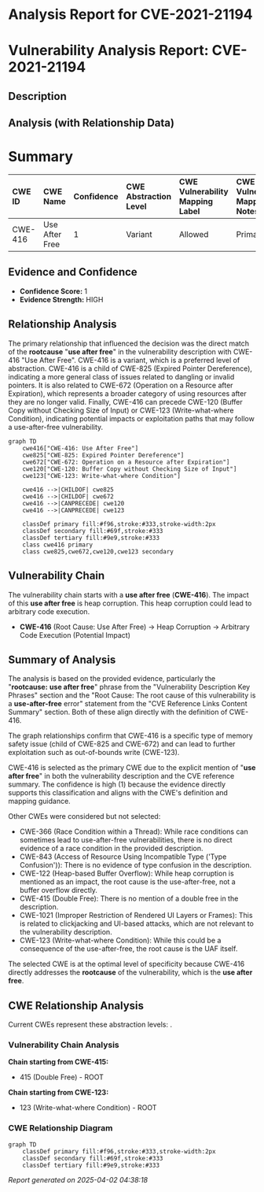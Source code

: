 # Analysis Report for CVE-2021-21194

# Vulnerability Analysis Report: CVE-2021-21194

## Description



## Analysis (with Relationship Data)

# Summary
| CWE ID  | CWE Name                           | Confidence | CWE Abstraction Level | CWE Vulnerability Mapping Label | CWE-Vulnerability Mapping Notes |
| :------- | :--------------------------------- | :--------- | :-------------------- | :------------------------------ | :------------------------------ |
| CWE-416  | Use After Free                     | 1          | Variant               | Allowed                       | Primary CWE                     |

## Evidence and Confidence

*   **Confidence Score:** 1
*   **Evidence Strength:** HIGH

## Relationship Analysis
The primary relationship that influenced the decision was the direct match of the **rootcause** "**use after free**" in the vulnerability description with CWE-416 "Use After Free". CWE-416 is a variant, which is a preferred level of abstraction. CWE-416 is a child of CWE-825 (Expired Pointer Dereference), indicating a more general class of issues related to dangling or invalid pointers. It is also related to CWE-672 (Operation on a Resource after Expiration), which represents a broader category of using resources after they are no longer valid. Finally, CWE-416 can precede CWE-120 (Buffer Copy without Checking Size of Input) or CWE-123 (Write-what-where Condition), indicating potential impacts or exploitation paths that may follow a use-after-free vulnerability.

```mermaid
graph TD
    cwe416["CWE-416: Use After Free"]
    cwe825["CWE-825: Expired Pointer Dereference"]
    cwe672["CWE-672: Operation on a Resource after Expiration"]
    cwe120["CWE-120: Buffer Copy without Checking Size of Input"]
    cwe123["CWE-123: Write-what-where Condition"]
    
    cwe416 -->|CHILDOF| cwe825
    cwe416 -->|CHILDOF| cwe672
    cwe416 -->|CANPRECEDE| cwe120
    cwe416 -->|CANPRECEDE| cwe123
    
    classDef primary fill:#f96,stroke:#333,stroke-width:2px
    classDef secondary fill:#69f,stroke:#333
    classDef tertiary fill:#9e9,stroke:#333
    class cwe416 primary
    class cwe825,cwe672,cwe120,cwe123 secondary
```

## Vulnerability Chain
The vulnerability chain starts with a **use after free** (**CWE-416**). The impact of this **use after free** is heap corruption. This heap corruption could lead to arbitrary code execution.
  - **CWE-416** (Root Cause: Use After Free) -> Heap Corruption -> Arbitrary Code Execution (Potential Impact)

## Summary of Analysis
The analysis is based on the provided evidence, particularly the "**rootcause:** **use after free**" phrase from the "Vulnerability Description Key Phrases" section and the "Root Cause: The root cause of this vulnerability is a **use-after-free** error" statement from the "CVE Reference Links Content Summary" section. Both of these align directly with the definition of CWE-416.

The graph relationships confirm that CWE-416 is a specific type of memory safety issue (child of CWE-825 and CWE-672) and can lead to further exploitation such as out-of-bounds write (CWE-123).

CWE-416 is selected as the primary CWE due to the explicit mention of "**use after free**" in both the vulnerability description and the CVE reference summary. The confidence is high (1) because the evidence directly supports this classification and aligns with the CWE's definition and mapping guidance.

Other CWEs were considered but not selected:

*   CWE-366 (Race Condition within a Thread): While race conditions can sometimes lead to use-after-free vulnerabilities, there is no direct evidence of a race condition in the provided description.
*   CWE-843 (Access of Resource Using Incompatible Type ('Type Confusion')): There is no evidence of type confusion in the description.
*   CWE-122 (Heap-based Buffer Overflow): While heap corruption is mentioned as an impact, the root cause is the use-after-free, not a buffer overflow directly.
*   CWE-415 (Double Free): There is no mention of a double free in the description.
*   CWE-1021 (Improper Restriction of Rendered UI Layers or Frames): This is related to clickjacking and UI-based attacks, which are not relevant to the vulnerability description.
*   CWE-123 (Write-what-where Condition): While this could be a consequence of the use-after-free, the root cause is the UAF itself.

The selected CWE is at the optimal level of specificity because CWE-416 directly addresses the **rootcause** of the vulnerability, which is the **use after free**.


## CWE Relationship Analysis

Current CWEs represent these abstraction levels: .


### Vulnerability Chain Analysis

**Chain starting from CWE-415:**
- 415 (Double Free) - ROOT


**Chain starting from CWE-123:**
- 123 (Write-what-where Condition) - ROOT



### CWE Relationship Diagram

```mermaid
graph TD
    classDef primary fill:#f96,stroke:#333,stroke-width:2px
    classDef secondary fill:#69f,stroke:#333
    classDef tertiary fill:#9e9,stroke:#333
```



*Report generated on 2025-04-02 04:38:18*
